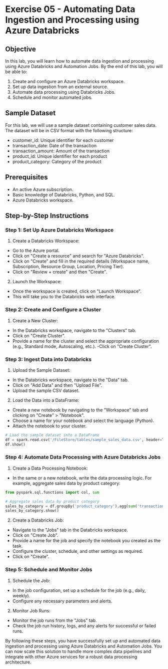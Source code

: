 # Exercise 05 - Automating Data Ingestion and Processing using Azure Databricks

## Objective
In this lab, you will learn how to automate data ingestion and processing using Azure Databricks and Automation Jobs. By the end of this lab, you will be able to:

1. Create and configure an Azure Databricks workspace.
2. Set up data ingestion from an external source.
3. Automate data processing using Databricks Jobs.
4. Schedule and monitor automated jobs.

## Sample Dataset
For this lab, we will use a sample dataset containing customer sales data. The dataset will be in CSV format with the following structure:

- customer_id: Unique identifier for each customer
- transaction_date: Date of the transaction
- transaction_amount: Amount of the transaction
- product_id: Unique identifier for each product
- product_category: Category of the product

## Prerequisites
- An active Azure subscription.
- Basic knowledge of Databricks, Python, and SQL.
- Azure Databricks workspace.

## Step-by-Step Instructions
### Step 1: Set Up Azure Databricks Workspace
1. Create a Databricks Workspace:

- Go to the Azure portal.
- Click on "Create a resource" and search for "Azure Databricks".
- Click on "Create" and fill in the required details (Workspace name, Subscription, Resource Group, Location, Pricing Tier).
- Click on "Review + create" and then "Create".

2. Launch the Workspace:

- Once the workspace is created, click on "Launch Workspace".
- This will take you to the Databricks web interface.

### Step 2: Create and Configure a Cluster
1. Create a New Cluster:

- In the Databricks workspace, navigate to the "Clusters" tab.
- Click on "Create Cluster".
- Provide a name for the cluster and select the appropriate configuration (e.g., Standard mode, Autoscaling, etc.).
-Click on "Create Cluster".

### Step 3: Ingest Data into Databricks
1. Upload the Sample Dataset:

- In the Databricks workspace, navigate to the "Data" tab.
- Click on "Add Data" and then "Upload File".
- Upload the sample CSV dataset.

2. Load the Data into a DataFrame:

- Create a new notebook by navigating to the "Workspace" tab and clicking on "Create" > "Notebook".
- Choose a name for your notebook and select the language (Python).
- Attach the notebook to your cluster.

```python
# Load the sample dataset into a DataFrame
df = spark.read.csv('/FileStore/tables/sample_sales_data.csv', header=True, inferSchema=True)
df.show()
```

### Step 4: Automate Data Processing with Azure Databricks Jobs
1. Create a Data Processing Notebook:

- In the same or a new notebook, write the data processing logic. For example, aggregate sales data by product category:

```python
from pyspark.sql.functions import col, sum

# Aggregate sales data by product category
sales_by_category = df.groupBy('product_category').agg(sum('transaction_amount').alias('total_sales'))
sales_by_category.show()

```
2. Create a Databricks Job:

- Navigate to the "Jobs" tab in the Databricks workspace.
- Click on "Create Job".
- Provide a name for the job and specify the notebook you created as the task.
- Configure the cluster, schedule, and other settings as required.
- Click on "Create".

### Step 5: Schedule and Monitor Jobs
1. Schedule the Job:
- In the job configuration, set up a schedule for the job (e.g., daily, weekly).
- Configure any necessary parameters and alerts.

2. Monitor Job Runs:
- Monitor the job runs from the "Jobs" tab.
- Check the job run history, logs, and any alerts for successful or failed runs.

By following these steps, you have successfully set up and automated data ingestion and processing using Azure Databricks and Automation Jobs. You can now scale this solution to handle more complex data pipelines and integrate with other Azure services for a robust data processing architecture.